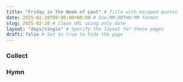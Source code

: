 ```yaml
---
title: "Friday in the Week of Lent" # Title with escaped quotes
date: 2025-02-28T00:00:00+00:00 # Use-MM-DDTHH:MM format
slug: 2025-02-28 # Clean URL using only date
layout: "days/single" # Specify the layout for these pages
draft: false # Set to true to hide the page
---
```


### Collect


### Hymn